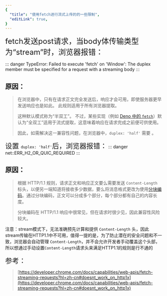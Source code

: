 ```yaml
---
{
  "title": "使用fetch进行流式上传的的一些限制",
  "editLink": true,
}
---
```


<span data-type="text" style="font-size: 24px;">fetch发送post请求，当body体传输类型为“stream”时，浏览器报错：</span>

::: danger
TypeError: Failed to execute 'fetch' on 'Window': The duplex member must be specified for a request with a streaming body
::: 

## 原因：

> 在浏览器中，只有在请求正文完全发送后，响应才会可用，即使服务器更早发送响应也是如此。 此规则适用于所有浏览器提取。
>
> 这种默认模式称为“半双工”。 不过，某些实现（例如 [Deno 中的 ](https://doc.deno.land/deno/stable/%7E/fetch)​[`fetch`](https://doc.deno.land/deno/stable/%7E/fetch)）默认为“全双工”适用于流式提取，这意味着响应在请求完成之前便可供使用。
>
> 因此，如需解决这一兼容性问题，在浏览器中，`duplex: 'half'` 需要 。

<span data-type="text" style="font-size: 22px;">设置 </span>`duplex: 'half'`​<span data-type="text" style="font-size: 22px;"> 后，浏览器报错：</span>
::: danger
net::ERR_H2_OR_QUIC_REQUIRED
::: 

## 原因：

> 根据 HTTP/1.1 规则，请求正文和响应正文要么需要发送 `Content-Length` 标头，以便另一端知道将接收多少数据，要么将消息格式更改为使用[分块编码](https://en.wikipedia.org/wiki/Chunked_transfer_encoding)。通过分块编码，正文可以分成多个部分，每个部分都有自己的内容长度。
>
> 分块编码在 HTTP/1.1 响应中很常见，但在请求时很少见，因此兼容性风险较大。

注意：stream模式下，无法准确预先计算和提供 `Content-Length` 头，因此stream传输在HTTP1.1中不可用，值得一提的是，为了防止潜在的安全问题和不一致，浏览器会自动管理 `Content-Length`，并不会允许开发者手动覆盖这个头部，所以想通过手动设置`Content-Length`请求头来满足HTTP1.1的规则是行不通的

<span data-type="text" style="font-size: 22px;">参考：</span>

> [https://developer.chrome.com/docs/capabilities/web-apis/fetch-streaming-requests?hl=zh-cn#doesnt_work_on_http1x](https://developer.chrome.com/docs/capabilities/web-apis/fetch-streaming-requests?hl=zh-cn#doesnt_work_on_http1x)
